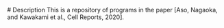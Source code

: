 # Description
This is a repository of programs in the paper [Aso, Nagaoka, and Kawakami et al., Cell Reports, 2020].

